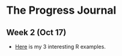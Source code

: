 # The Progress Journal

## Week 2 (Oct 17)

+ [Here](files/mkaracabey.html) is my 3 interesting R examples.
